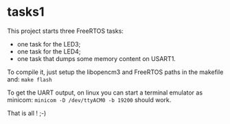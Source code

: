 # tasks1

This project starts three FreeRTOS tasks:
* one task for the LED3;
* one task for the LED4;
* one task that dumps some memory content on USART1.

To compile it, just setup the libopencm3 and FreeRTOS paths in the makefile and:
`make flash`

To get the UART output, on linux you can start a terminal emulator as minicom:
`minicom -D /dev/ttyACM0 -b 19200` should work.

That is all !
;-)



